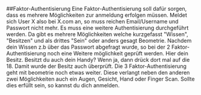 

##Faktor-Authentisierung
Eine Faktor-Authentisierung soll dafür sorgen, dass es mehrere Möglichkeiten zur anmeldung erfolgen müssen.
Meldet sich User X also bei X.com an, so muss reichen Email/Username und Passwort nicht mehr.
Es muss eine weitere Authentisierung durchgeführt werden. 
Da gibt es mehrere Möglichkeiten welche kurzgefasst "Wissen", "Besitzen" und als drittes "Sein" oder anders gesagt Beometrie.
Nachdem dein Wissen z.b über das Passwort abgefragt wurde, so bei der 2 Faktor-Authentisierung noch eine Weitere möglichkeit geprüft werden.
Hier dein Besitz. Besitzt du auch dein Handy? Wenn ja, dann drück dort mal auf die 18. Damit wurde der Besitz auch überprüft.
Die 3 Faktor-Authentisierung geht mit beometrie noch etwas weiter. Diese verlangt neben den anderen zwei Möglichkeiten auch
ein Augen, Gesicht, Hand oder Finger Scan. Sollte dies erfüllt sein, so kannst du dich anmelden.
